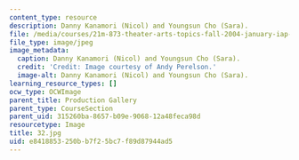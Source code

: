 ```yaml
---
content_type: resource
description: Danny Kanamori (Nicol) and Youngsun Cho (Sara).
file: /media/courses/21m-873-theater-arts-topics-fall-2004-january-iap-2005/e8418853250bb7f25bc7f89d87944ad5_32.jpg
file_type: image/jpeg
image_metadata:
  caption: Danny Kanamori (Nicol) and Youngsun Cho (Sara).
  credit: 'Credit: Image courtesy of Andy Perelson.'
  image-alt: Danny Kanamori (Nicol) and Youngsun Cho (Sara).
learning_resource_types: []
ocw_type: OCWImage
parent_title: Production Gallery
parent_type: CourseSection
parent_uid: 315260ba-8657-b09e-9068-12a48feca98d
resourcetype: Image
title: 32.jpg
uid: e8418853-250b-b7f2-5bc7-f89d87944ad5
---
```

